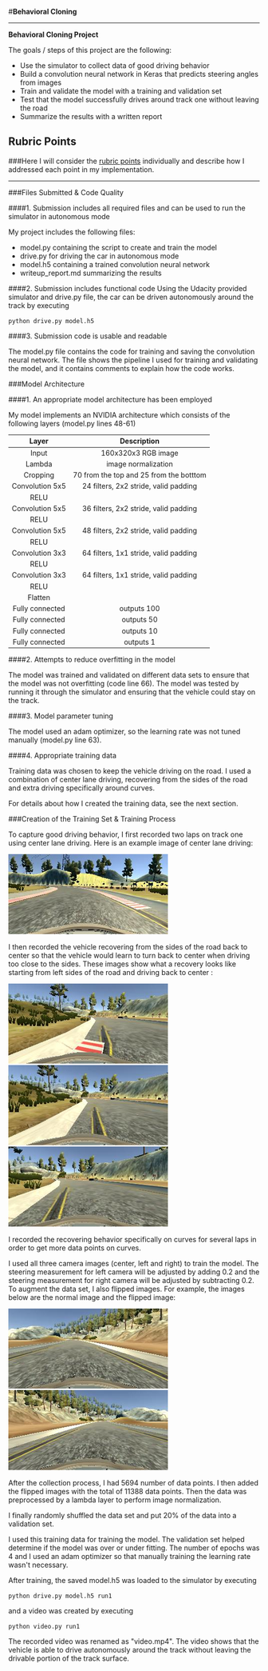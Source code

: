 #**Behavioral Cloning** 


---

**Behavioral Cloning Project**

The goals / steps of this project are the following:
* Use the simulator to collect data of good driving behavior
* Build a convolution neural network in Keras that predicts steering angles from images
* Train and validate the model with a training and validation set
* Test that the model successfully drives around track one without leaving the road
* Summarize the results with a written report


[//]: # (Image References)

[image1]: ./examples/center.jpg
[image2]: ./examples/center_1.jpg "Recovery Image"
[image3]: ./examples/center_2.jpg "Recovery Image"
[image4]: ./examples/center_3.jpg "Recovery Image"
[image5]: ./examples/center_4.jpg "Normal Image"
[image6]: ./examples/center_4_flip.png "Flipped Image"

## Rubric Points
###Here I will consider the [rubric points](https://review.udacity.com/#!/rubrics/432/view) individually and describe how I addressed each point in my implementation.  

---
###Files Submitted & Code Quality

####1. Submission includes all required files and can be used to run the simulator in autonomous mode

My project includes the following files:
* model.py containing the script to create and train the model
* drive.py for driving the car in autonomous mode
* model.h5 containing a trained convolution neural network 
* writeup_report.md summarizing the results

####2. Submission includes functional code
Using the Udacity provided simulator and drive.py file, the car can be driven autonomously around the track by executing 
```
python drive.py model.h5
```

####3. Submission code is usable and readable

The model.py file contains the code for training and saving the convolution neural network. The file shows the pipeline I used for training and validating the model, and it contains comments to explain how the code works.

###Model Architecture

####1. An appropriate model architecture has been employed

My model implements an NVIDIA architecture which consists of the following layers (model.py lines 48-61)

| Layer         		|     Description	        					| 
|:---------------------:|:---------------------------------------------:| 
| Input         		| 160x320x3 RGB image   						|
| Lambda         		| image normalization   						|
| Cropping         		| 70 from the top and 25 from the botttom  		|
| Convolution 5x5     	| 24 filters, 2x2 stride, valid padding        	|
| RELU					|												|
| Convolution 5x5     	| 36 filters, 2x2 stride, valid padding       	|
| RELU					|												|
| Convolution 5x5     	| 48 filters, 2x2 stride, valid padding       	|
| RELU					|												|
| Convolution 3x3     	| 64 filters, 1x1 stride, valid padding       	|
| RELU					|												|
| Convolution 3x3     	| 64 filters, 1x1 stride, valid padding     	|
| RELU					|												|
| Flatten				|												|
| Fully connected		| outputs 100        							|
| Fully connected		| outputs 50        							|
| Fully connected		| outputs 10        							|
| Fully connected		| outputs 1        			    				|


####2. Attempts to reduce overfitting in the model

The model was trained and validated on different data sets to ensure that the model was not overfitting (code line 66). The model was tested by running it through the simulator and ensuring that the vehicle could stay on the track.

####3. Model parameter tuning

The model used an adam optimizer, so the learning rate was not tuned manually (model.py line 63).

####4. Appropriate training data

Training data was chosen to keep the vehicle driving on the road. I used a combination of center lane driving,  recovering from the sides of the road and extra driving specifically around curves.

For details about how I created the training data, see the next section. 

###Creation of the Training Set & Training Process

To capture good driving behavior, I first recorded two laps on track one using center lane driving. Here is an example image of center lane driving:

![alt text][image1]

I then recorded the vehicle recovering from the sides of the road back to center so that the vehicle would learn to turn back to center when driving too close to the sides. These images show what a recovery looks like starting from left sides of the road and driving back to center :

![alt text][image2]
![alt text][image3]
![alt text][image4]

I recorded the recovering behavior specifically on curves for several laps in order to get more data points on curves.

I used all three camera images (center, left and right) to train the model. The steering measurement for left camera will be adjusted by adding 0.2 and the steering measurement for right camera will be adjusted by subtracting 0.2. 
To augment the data set, I also flipped images. For example, the images below are the normal image and the flipped image:

![alt text][image5]
![alt text][image6]

After the collection process, I had 5694 number of data points. I then added the flipped images with the total of 11388 data points. Then the data was preprocessed by a lambda layer to perform image normalization.

I finally randomly shuffled the data set and put 20% of the data into a validation set. 

I used this training data for training the model. The validation set helped determine if the model was over or under fitting. The  number of epochs was 4 and I used an adam optimizer so that manually training the learning rate wasn't necessary.

After training, the saved model.h5 was loaded to the simulator by executing 
```
python drive.py model.h5 run1
```
and a video was created by executing
```
python video.py run1
```
The recorded video was renamed as "video.mp4". The video shows that the vehicle is able to drive autonomously around the track without leaving the drivable portion of the track surface.